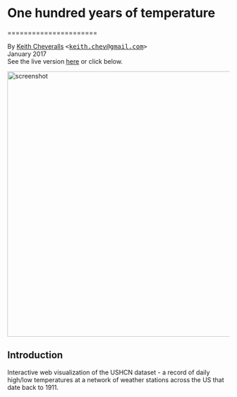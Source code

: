 # One hundred years of temperature
======================

By [Keith Cheveralls](http://kchev.org/) <tt>&lt;[keith.chev@gmail.com](mailto:keith.chev@gmail.com)&gt;</tt><br>
January 2017<br>
See the live version [here](http://kchev.org/temps) or click below. 

<a href="http://kchev.org/temps">
<img width="600px" src="http://kchev.org/temps/img/screenshot.png" alt="screenshot">
</a>

## Introduction

Interactive web visualization of the USHCN dataset - a record of daily high/low temperatures
at a network of weather stations across the US that date back to 1911. 
